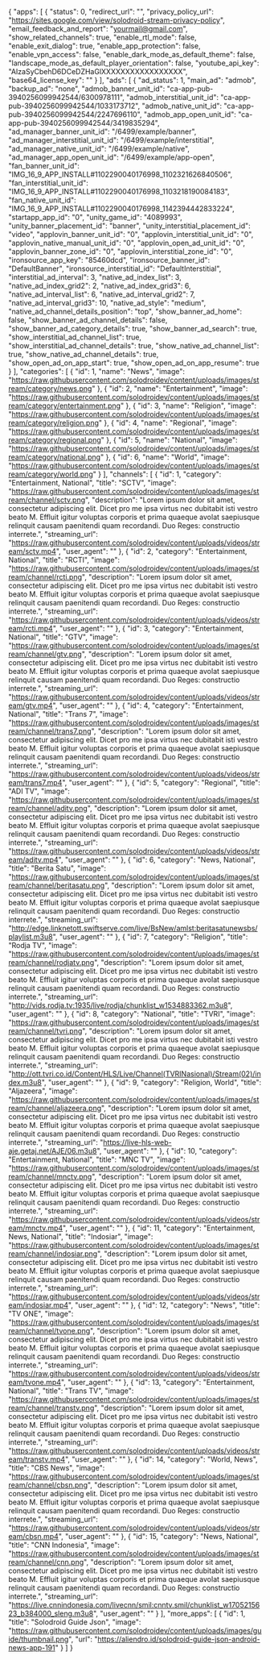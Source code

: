 {
   "apps": [
      {
         "status": 0,
         "redirect_url": "",
         "privacy_policy_url": "https://sites.google.com/view/solodroid-stream-privacy-policy",
         "email_feedback_and_report": "yourmail@gmail.com",
         "show_related_channels": true,
         "enable_rtl_mode": false,
         "enable_exit_dialog": true,
         "enable_app_protection": false,
         "enable_vpn_access": false,
         "enable_dark_mode_as_default_theme": false,
         "landscape_mode_as_default_player_orientation": false,
         "youtube_api_key": "AIzaSyCbehD6DCeDZHaGlXXXXXXXXXXXXXXXXX",
         "base64_license_key": ""
      }
   ],
   "ads": [
      {
         "ad_status": 1,
         "main_ad": "admob",
         "backup_ad": "none",
         "admob_banner_unit_id": "ca-app-pub-3940256099942544/6300978111",
         "admob_interstitial_unit_id": "ca-app-pub-3940256099942544/1033173712",
         "admob_native_unit_id": "ca-app-pub-3940256099942544/2247696110",
         "admob_app_open_unit_id": "ca-app-pub-3940256099942544/3419835294",
         "ad_manager_banner_unit_id": "/6499/example/banner",
         "ad_manager_interstitial_unit_id": "/6499/example/interstitial",
         "ad_manager_native_unit_id": "/6499/example/native",
         "ad_manager_app_open_unit_id": "/6499/example/app-open",
         "fan_banner_unit_id": "IMG_16_9_APP_INSTALL#1102290040176998_1102321626840506",
         "fan_interstitial_unit_id": "IMG_16_9_APP_INSTALL#1102290040176998_1103218190084183",
         "fan_native_unit_id": "IMG_16_9_APP_INSTALL#1102290040176998_1142394442833224",
         "startapp_app_id": "0",
         "unity_game_id": "4089993",
         "unity_banner_placement_id": "banner",
         "unity_interstitial_placement_id": "video",
         "applovin_banner_unit_id": "0",
         "applovin_interstitial_unit_id": "0",
         "applovin_native_manual_unit_id": "0",
         "applovin_open_ad_unit_id": "0",
         "applovin_banner_zone_id": "0",
         "applovin_interstitial_zone_id": "0",
         "ironsource_app_key": "85460dcd",
         "ironsource_banner_id": "DefaultBanner",
         "ironsource_interstitial_id": "DefaultInterstitial",
         "interstitial_ad_interval": 3,
         "native_ad_index_list": 3,
         "native_ad_index_grid2": 2,
         "native_ad_index_grid3": 6,
         "native_ad_interval_list": 6,
         "native_ad_interval_grid2": 7,
         "native_ad_interval_grid3": 10,
         "native_ad_style": "medium",
         "native_ad_channel_details_position": "top",
         "show_banner_ad_home": false,
         "show_banner_ad_channel_details": false,
         "show_banner_ad_category_details": true,
         "show_banner_ad_search": true,
         "show_interstitial_ad_channel_list": true,
         "show_interstitial_ad_channel_details": true,
         "show_native_ad_channel_list": true,
         "show_native_ad_channel_details": true,
         "show_open_ad_on_app_start": true,
         "show_open_ad_on_app_resume": true
      }
   ],
   "categories": [
      {
         "id": 1,
         "name": "News",
         "image": "https://raw.githubusercontent.com/solodroidev/content/uploads/images/stream/category/news.png"
      },
      {
         "id": 2,
         "name": "Entertainment",
         "image": "https://raw.githubusercontent.com/solodroidev/content/uploads/images/stream/category/entertainment.png"
      },
      {
         "id": 3,
         "name": "Religion",
         "image": "https://raw.githubusercontent.com/solodroidev/content/uploads/images/stream/category/religion.png"
      },
      {
         "id": 4,
         "name": "Regional",
         "image": "https://raw.githubusercontent.com/solodroidev/content/uploads/images/stream/category/regional.png"
      },
      {
         "id": 5,
         "name": "National",
         "image": "https://raw.githubusercontent.com/solodroidev/content/uploads/images/stream/category/national.png"
      },
      {
         "id": 6,
         "name": "World",
         "image": "https://raw.githubusercontent.com/solodroidev/content/uploads/images/stream/category/world.png"
      }
   ],
   "channels": [
      {
         "id": 1,
         "category": "Entertainment, National",
         "title": "SCTV",
         "image": "https://raw.githubusercontent.com/solodroidev/content/uploads/images/stream/channel/sctv.png",
         "description": "Lorem ipsum dolor sit amet, consectetur adipiscing elit. Dicet pro me ipsa virtus nec dubitabit isti vestro beato M. Effluit igitur voluptas corporis et prima quaeque avolat saepiusque relinquit causam paenitendi quam recordandi. Duo Reges: constructio interrete.",
         "streaming_url": "https://raw.githubusercontent.com/solodroidev/content/uploads/videos/stream/sctv.mp4",
         "user_agent": ""
      },
      {
         "id": 2,
         "category": "Entertainment, National",
         "title": "RCTI",
         "image": "https://raw.githubusercontent.com/solodroidev/content/uploads/images/stream/channel/rcti.png",
         "description": "Lorem ipsum dolor sit amet, consectetur adipiscing elit. Dicet pro me ipsa virtus nec dubitabit isti vestro beato M. Effluit igitur voluptas corporis et prima quaeque avolat saepiusque relinquit causam paenitendi quam recordandi. Duo Reges: constructio interrete.",
         "streaming_url": "https://raw.githubusercontent.com/solodroidev/content/uploads/videos/stream/rcti.mp4",
         "user_agent": ""
      },
      {
         "id": 3,
         "category": "Entertainment, National",
         "title": "GTV",
         "image": "https://raw.githubusercontent.com/solodroidev/content/uploads/images/stream/channel/gtv.png",
         "description": "Lorem ipsum dolor sit amet, consectetur adipiscing elit. Dicet pro me ipsa virtus nec dubitabit isti vestro beato M. Effluit igitur voluptas corporis et prima quaeque avolat saepiusque relinquit causam paenitendi quam recordandi. Duo Reges: constructio interrete.",
         "streaming_url": "https://raw.githubusercontent.com/solodroidev/content/uploads/videos/stream/gtv.mp4",
         "user_agent": ""
      },
      {
         "id": 4,
         "category": "Entertainment, National",
         "title": "Trans 7",
         "image": "https://raw.githubusercontent.com/solodroidev/content/uploads/images/stream/channel/trans7.png",
         "description": "Lorem ipsum dolor sit amet, consectetur adipiscing elit. Dicet pro me ipsa virtus nec dubitabit isti vestro beato M. Effluit igitur voluptas corporis et prima quaeque avolat saepiusque relinquit causam paenitendi quam recordandi. Duo Reges: constructio interrete.",
         "streaming_url": "https://raw.githubusercontent.com/solodroidev/content/uploads/videos/stream/trans7.mp4",
         "user_agent": ""
      },
      {
         "id": 5,
         "category": "Regional",
         "title": "ADI TV",
         "image": "https://raw.githubusercontent.com/solodroidev/content/uploads/images/stream/channel/aditv.png",
         "description": "Lorem ipsum dolor sit amet, consectetur adipiscing elit. Dicet pro me ipsa virtus nec dubitabit isti vestro beato M. Effluit igitur voluptas corporis et prima quaeque avolat saepiusque relinquit causam paenitendi quam recordandi. Duo Reges: constructio interrete.",
         "streaming_url": "https://raw.githubusercontent.com/solodroidev/content/uploads/videos/stream/aditv.mp4",
         "user_agent": ""
      },
      {
         "id": 6,
         "category": "News, National",
         "title": "Berita Satu",
         "image": "https://raw.githubusercontent.com/solodroidev/content/uploads/images/stream/channel/beritasatu.png",
         "description": "Lorem ipsum dolor sit amet, consectetur adipiscing elit. Dicet pro me ipsa virtus nec dubitabit isti vestro beato M. Effluit igitur voluptas corporis et prima quaeque avolat saepiusque relinquit causam paenitendi quam recordandi. Duo Reges: constructio interrete.",
         "streaming_url": "http://edge.linknetott.swiftserve.com/live/BsNew/amlst:beritasatunewsbs/playlist.m3u8",
         "user_agent": ""
      },
      {
         "id": 7,
         "category": "Religion",
         "title": "Rodja TV",
         "image": "https://raw.githubusercontent.com/solodroidev/content/uploads/images/stream/channel/rodjatv.png",
         "description": "Lorem ipsum dolor sit amet, consectetur adipiscing elit. Dicet pro me ipsa virtus nec dubitabit isti vestro beato M. Effluit igitur voluptas corporis et prima quaeque avolat saepiusque relinquit causam paenitendi quam recordandi. Duo Reges: constructio interrete.",
         "streaming_url": "http://vids.rodja.tv:1935/live/rodja/chunklist_w1534883362.m3u8",
         "user_agent": ""
      },
      {
         "id": 8,
         "category": "National",
         "title": "TVRI",
         "image": "https://raw.githubusercontent.com/solodroidev/content/uploads/images/stream/channel/tvri.png",
         "description": "Lorem ipsum dolor sit amet, consectetur adipiscing elit. Dicet pro me ipsa virtus nec dubitabit isti vestro beato M. Effluit igitur voluptas corporis et prima quaeque avolat saepiusque relinquit causam paenitendi quam recordandi. Duo Reges: constructio interrete.",
         "streaming_url": "http://ott.tvri.co.id/Content/HLS/Live/Channel(TVRINasional)/Stream(02)/index.m3u8",
         "user_agent": ""
      },
      {
         "id": 9,
         "category": "Religion, World",
         "title": "Aljazeera",
         "image": "https://raw.githubusercontent.com/solodroidev/content/uploads/images/stream/channel/aljazeera.png",
         "description": "Lorem ipsum dolor sit amet, consectetur adipiscing elit. Dicet pro me ipsa virtus nec dubitabit isti vestro beato M. Effluit igitur voluptas corporis et prima quaeque avolat saepiusque relinquit causam paenitendi quam recordandi. Duo Reges: constructio interrete.",
         "streaming_url": "https://live-hls-web-aje.getaj.net/AJE/06.m3u8",
         "user_agent": ""
      },
      {
         "id": 10,
         "category": "Entertainment, National",
         "title": "MNC TV",
         "image": "https://raw.githubusercontent.com/solodroidev/content/uploads/images/stream/channel/mnctv.png",
         "description": "Lorem ipsum dolor sit amet, consectetur adipiscing elit. Dicet pro me ipsa virtus nec dubitabit isti vestro beato M. Effluit igitur voluptas corporis et prima quaeque avolat saepiusque relinquit causam paenitendi quam recordandi. Duo Reges: constructio interrete.",
         "streaming_url": "https://raw.githubusercontent.com/solodroidev/content/uploads/videos/stream/mnctv.mp4",
         "user_agent": ""
      },
      {
         "id": 11,
         "category": "Entertainment, News, National",
         "title": "Indosiar",
         "image": "https://raw.githubusercontent.com/solodroidev/content/uploads/images/stream/channel/indosiar.png",
         "description": "Lorem ipsum dolor sit amet, consectetur adipiscing elit. Dicet pro me ipsa virtus nec dubitabit isti vestro beato M. Effluit igitur voluptas corporis et prima quaeque avolat saepiusque relinquit causam paenitendi quam recordandi. Duo Reges: constructio interrete.",
         "streaming_url": "https://raw.githubusercontent.com/solodroidev/content/uploads/videos/stream/indosiar.mp4",
         "user_agent": ""
      },
      {
         "id": 12,
         "category": "News",
         "title": "TV ONE",
         "image": "https://raw.githubusercontent.com/solodroidev/content/uploads/images/stream/channel/tvone.png",
         "description": "Lorem ipsum dolor sit amet, consectetur adipiscing elit. Dicet pro me ipsa virtus nec dubitabit isti vestro beato M. Effluit igitur voluptas corporis et prima quaeque avolat saepiusque relinquit causam paenitendi quam recordandi. Duo Reges: constructio interrete.",
         "streaming_url": "https://raw.githubusercontent.com/solodroidev/content/uploads/videos/stream/tvone.mp4",
         "user_agent": ""
      },
      {
         "id": 13,
         "category": "Entertainment, National",
         "title": "Trans TV",
         "image": "https://raw.githubusercontent.com/solodroidev/content/uploads/images/stream/channel/transtv.png",
         "description": "Lorem ipsum dolor sit amet, consectetur adipiscing elit. Dicet pro me ipsa virtus nec dubitabit isti vestro beato M. Effluit igitur voluptas corporis et prima quaeque avolat saepiusque relinquit causam paenitendi quam recordandi. Duo Reges: constructio interrete.",
         "streaming_url": "https://raw.githubusercontent.com/solodroidev/content/uploads/videos/stream/transtv.mp4",
         "user_agent": ""
      },
      {
         "id": 14,
         "category": "World, News",
         "title": "CBS News",
         "image": "https://raw.githubusercontent.com/solodroidev/content/uploads/images/stream/channel/cbsn.png",
         "description": "Lorem ipsum dolor sit amet, consectetur adipiscing elit. Dicet pro me ipsa virtus nec dubitabit isti vestro beato M. Effluit igitur voluptas corporis et prima quaeque avolat saepiusque relinquit causam paenitendi quam recordandi. Duo Reges: constructio interrete.",
         "streaming_url": "https://raw.githubusercontent.com/solodroidev/content/uploads/videos/stream/cbsn.mp4",
         "user_agent": ""
      },
      {
         "id": 15,
         "category": "News, National",
         "title": "CNN Indonesia",
         "image": "https://raw.githubusercontent.com/solodroidev/content/uploads/images/stream/channel/cnn.png",
         "description": "Lorem ipsum dolor sit amet, consectetur adipiscing elit. Dicet pro me ipsa virtus nec dubitabit isti vestro beato M. Effluit igitur voluptas corporis et prima quaeque avolat saepiusque relinquit causam paenitendi quam recordandi. Duo Reges: constructio interrete.",
         "streaming_url": "https://live.cnnindonesia.com/livecnn/smil:cnntv.smil/chunklist_w1705215623_b384000_sleng.m3u8",
         "user_agent": ""
      }
   ],
   "more_apps": [
      {
         "id": 1,
         "title": "Solodroid Guide Json",
         "image": "https://raw.githubusercontent.com/solodroidev/content/uploads/images/guide/thumbnail.png",
         "url": "https://aliendro.id/solodroid-guide-json-android-news-app-191"
      }
   ]
}

